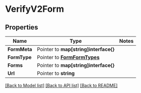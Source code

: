 # VerifyV2Form

## Properties
Name | Type | Notes
------------ | ------------- | -------------
**FormMeta** | Pointer to **map[string]interface{}** | 
**FormType** | Pointer to [**FormFormTypes**](form_form_types.md) | 
**Forms** | Pointer to **map[string]interface{}** | 
**Url** | Pointer to **string** | 

[[Back to Model list]](../README.md#documentation-for-models) [[Back to API list]](../README.md#documentation-for-api-endpoints) [[Back to README]](../README.md)


